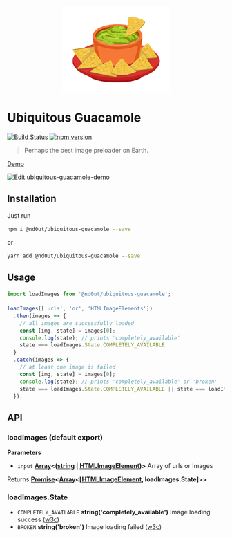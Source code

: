 <div align="center">
  <a href="https://github.com/webpack/webpack">
    <img width="250" height="200" src="https://github.com/nd0ut/ubiquitous-guacamole/raw/master/logo.png">
  </a>
</div>

# Ubiquitous Guacamole
[![Build Status](https://travis-ci.org/nd0ut/ubiquitous-guacamole.svg?branch=master)](https://travis-ci.org/nd0ut/ubiquitous-guacamole)
[![npm version](https://badge.fury.io/js/%40nd0ut%2Fubiquitous-guacamole.svg)](https://badge.fury.io/js/%40nd0ut%2Fubiquitous-guacamole)
> Perhaps the best image preloader on Earth.



[Demo](https://nd0ut.github.io/ubiquitous-guacamole/) 

[![Edit ubiquitous-guacamole-demo](https://codesandbox.io/static/img/play-codesandbox.svg)](https://codesandbox.io/s/github/nd0ut/ubiquitous-guacamole/tree/master/demo?module=%2Fsrc%2Fcomponents%2FApp.js&view=editor)

## Installation
Just run
```sh
npm i @nd0ut/ubiquitous-guacamole --save
```
or
```sh
yarn add @nd0ut/ubiquitous-guacamole --save
```

## Usage
```javascript
import loadImages from '@nd0ut/ubiquitous-guacamole';

loadImages(['urls', 'or', 'HTMLImageElements'])
  .then(images => {
    // all images are successfully loaded
    const [img, state] = images[0];
    console.log(state); // prints 'completely_available'
    state === loadImages.State.COMPLETELY_AVAILABLE
  }
  .catch(images => {
    // at least one image is failed
    const [img, state] = images[0];
    console.log(state); // prints 'completely_available' or 'broken'
    state === loadImages.State.COMPLETELY_AVAILABLE || state === loadImages.State.BROKEN
  });
```

## API
### loadImages (default export)
**Parameters**

-   `input` **[Array][2]&lt;([string][3] \| [HTMLImageElement][4])>** Array of urls or Images

Returns **[Promise][5]&lt;[Array][2]&lt;\[[HTMLImageElement][4], loadImages.State]>>**

[1]: #loadimages
[2]: https://developer.mozilla.org/docs/Web/JavaScript/Reference/Global_Objects/Array
[3]: https://developer.mozilla.org/docs/Web/JavaScript/Reference/Global_Objects/String
[4]: https://developer.mozilla.org/docs/Web/API/HTMLImageElement
[5]: https://developer.mozilla.org/docs/Web/JavaScript/Reference/Global_Objects/Promise

### loadImages.State
- `COMPLETELY_AVAILABLE` **string('completely_available')** Image loading success ([w3c][7])
- `BROKEN` **string('broken')** Image loading failed ([w3c][6])

[6]: https://dev.w3.org/html5/spec-preview/the-img-element.html#img-error
[7]: https://dev.w3.org/html5/spec-preview/the-img-element.html#img-all
